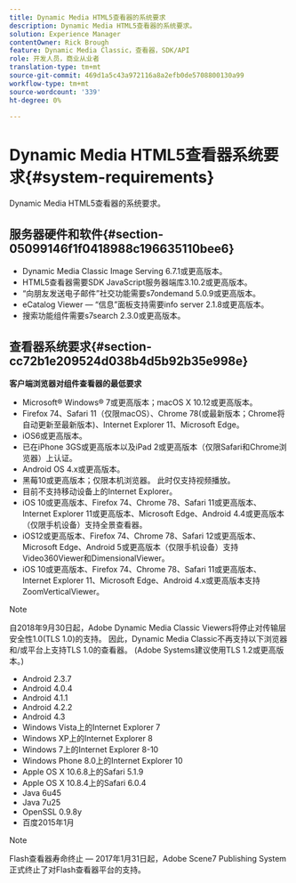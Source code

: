 ```yaml
---
title: Dynamic Media HTML5查看器的系统要求
description: Dynamic Media HTML5查看器的系统要求。
solution: Experience Manager
contentOwner: Rick Brough
feature: Dynamic Media Classic，查看器，SDK/API
role: 开发人员，商业从业者
translation-type: tm+mt
source-git-commit: 469d1a5c43a972116a8a2efb0de5708800130a99
workflow-type: tm+mt
source-wordcount: '339'
ht-degree: 0%

---
```



# Dynamic Media HTML5查看器系统要求{#system-requirements}

Dynamic Media HTML5查看器的系统要求。

<!-- Updated January 13, 2021 from https://wiki.corp.adobe.com/pages/viewpage.action?spaceKey=scene7qa&title=s7Viewers%2C+S7SDK%2C+S7OnDemand+Release+Notes - Contact is Sasha -->

## 服务器硬件和软件{#section-05099146f1f0418988c196635110bee6}

* Dynamic Media Classic Image Serving 6.7.1或更高版本。
* HTML5查看器需要SDK JavaScript服务器端库3.10.2或更高版本。
* “向朋友发送电子邮件”社交功能需要s7ondemand 5.0.9或更高版本。
* eCatalog Viewer — “信息”面板支持需要info server 2.1.8或更高版本。
* 搜索功能组件需要s7search 2.3.0或更高版本。

## 查看器系统要求{#section-cc72b1e209524d038b4d5b92b35e998e}

**客户端浏览器对组件查看器的最低要求**

* Microsoft® Windows® 7或更高版本；macOS X 10.12或更高版本。
* Firefox 74、Safari 11（仅限macOS）、Chrome 78(或最新版本；Chrome将自动更新至最新版本)、Internet Explorer 11、Microsoft Edge。
* iOS6或更高版本。
* 已在iPhone 3GS或更高版本以及iPad 2或更高版本（仅限Safari和Chrome浏览器）上认证。
* Android OS 4.x或更高版本。
* 黑莓10或更高版本；仅限本机浏览器。 此时仅支持视频播放。
* 目前不支持移动设备上的Internet Explorer。
* iOS 10或更高版本、Firefox 74、Chrome 78、Safari 11或更高版本、Internet Explorer 11或更高版本、Microsoft Edge、Android 4.4或更高版本（仅限手机设备）支持全景查看器。
* iOS12或更高版本、Firefox 74、Chrome 78、Safari 12或更高版本、Microsoft Edge、Android 5或更高版本（仅限手机设备）支持Video360Viewer和DimensionalViewer。
* iOS 10或更高版本、Firefox 74、Chrome 78、Safari 11或更高版本、Internet Explorer 11、Microsoft Edge、Android 4.x或更高版本支持ZoomVerticalViewer。

>[!NOTE]
>
>自2018年9月30日起，Adobe Dynamic Media Classic Viewers将停止对传输层安全性1.0(TLS 1.0)的支持。 因此，Dynamic Media Classic不再支持以下浏览器和/或平台上支持TLS 1.0的查看器。 (Adobe Systems建议使用TLS 1.2或更高版本。)

* Android 2.3.7
* Android 4.0.4
* Android 4.1.1
* Android 4.2.2
* Android 4.3
* Windows Vista上的Internet Explorer 7
* Windows XP上的Internet Explorer 8
* Windows 7上的Internet Explorer 8-10
* Windows Phone 8.0上的Internet Explorer 10
* Apple OS X 10.6.8上的Safari 5.1.9
* Apple OS X 10.8.4上的Safari 6.0.4
* Java 6u45
* Java 7u25
* OpenSSL 0.9.8y
* 百度2015年1月

>[!NOTE]
>
>Flash查看器寿命终止 — 2017年1月31日起，Adobe Scene7 Publishing System正式终止了对Flash查看器平台的支持。
